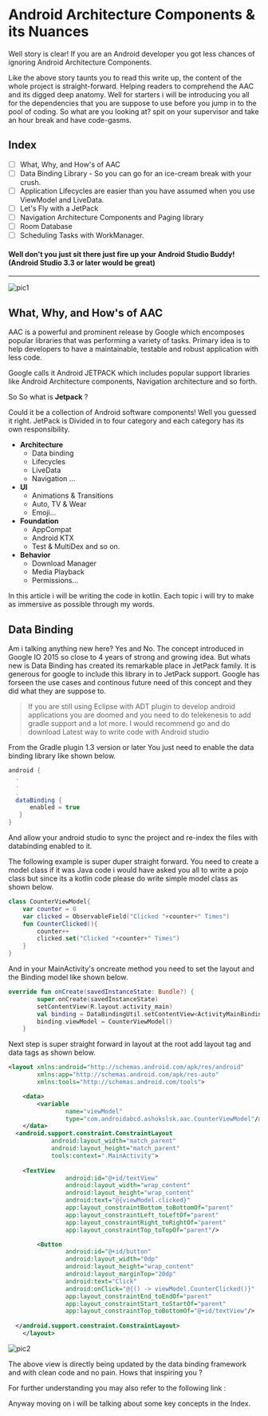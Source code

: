 # Android Architecture Components & its Nuances 

Well story is clear! If you are an Android developer you got less chances of ignoring Android Architecture Components. 

Like the above story taunts you to read this write up, the content of the whole project is straight-forward. Helping readers to comprehend the AAC and its digged deep anatomy. Well for starters i will be introducing you all for the dependencies that you are suppose to use before you jump in to the pool of coding. So what are you looking at? spit on your supervisor and take an hour break and have code-gasms. 



## Index

- [ ] What, Why, and How's of AAC 
- [ ] Data Binding Library - So you can go for an ice-cream break with your crush.
- [ ] Application Lifecycles are easier than you have assumed when you use ViewModel and LiveData.
- [ ] Let's Fly with a JetPack
- [ ] Navigation Architecture Components and Paging library
- [ ] Room Database 
- [ ] Scheduling Tasks with WorkManager. 

#### Well don't you just sit there just fire up your Android Studio Buddy! (Android Studio 3.3 or later would be great)

------

![pic1](https://github.com/ashokslsk/Android-Architecture-components/blob/master/Pics/pic1.png)

## What, Why, and How's of AAC

AAC is a powerful and prominent release by Google which encomposes popular libraries that was performing a variety of tasks. Primary idea is to help developers to have a maintainable, testable and robust application with less code.

Google calls it Android JETPACK which includes popular support libraries like Android Architecture components, Navigation architecture and so forth.

So So what is **Jetpack** ?

Could it be a collection of Android software components! Well you guessed it right. JetPack is Divided in to four category and each category has its own responsibility. 

- **Architecture**
  - Data binding
  - Lifecycles 
  - LiveData 
  - Navigation …  
- **UI**
  - Animations & Transitions
  - Auto, TV & Wear
  - Emoji...
- **Foundation**
  - AppCompat
  - Android KTX
  - Test & MultiDex and so on. 
- **Behavior**
  - Download Manager
  - Media Playback
  - Permissions...

In this article i will be writing the code in kotlin. Each topic i will try to make as immersive as possible through my words. 

## Data Binding 

Am i talking anything new here? Yes and No. The concept introduced in Google IO 2015 so close to 4 years of strong and growing idea. But whats new is Data Binding has created its remarkable place in JetPack family. It is generous for google to include this library in to JetPack support. 
Google has forseen the use cases and continous future need of this concept and they did what they are suppose to. 

> If you are still using Eclipse with ADT plugin to develop android applications you are doomed and you need to do telekenesis to add gradle support and a lot more. I would recommend go and do download Latest way to write code with Android studio

From the Gradle plugin 1.3 version or later You just need to enable the data binding library like shown below. 

```groovy
android {
  .
  .
  .
  dataBinding {
      enabled = true
   }
}
```

And allow your android studio to sync the project and re-index the files with databinding enabled to it. 

The following example is super duper straight forward. You need to create a model class if it was Java code i would have asked you all to write a pojo class but since its a kotlin code please do write simple model class as shown below. 

```kotlin
class CounterViewModel{
    var counter = 0
    var clicked = ObservableField("Clicked "+counter+" Times")
    fun CounterClicked(){
        counter++
        clicked.set("Clicked "+counter+" Times")
    }
}
```

And in your MainActivity's oncreate method you need to set the layout and the Binding model like shown below. 

```kotlin
override fun onCreate(savedInstanceState: Bundle?) {
        super.onCreate(savedInstanceState)
        setContentView(R.layout.activity_main)
        val binding = DataBindingUtil.setContentView<ActivityMainBinding>(this, R.layout.activity_main)
        binding.viewModel = CounterViewModel()
    }
```

Next step is super straight forward in layout at the root add layout tag and data tags as shown below. 

```xml
<layout xmlns:android="http://schemas.android.com/apk/res/android"
        xmlns:app="http://schemas.android.com/apk/res-auto"
        xmlns:tools="http://schemas.android.com/tools">

    <data>
        <variable
                name="viewModel"
                type="com.androidabcd.ashokslsk.aac.CounterViewModel"/>
    </data>
  <android.support.constraint.ConstraintLayout
            android:layout_width="match_parent"
            android:layout_height="match_parent"
            tools:context=".MainActivity">
    
    <TextView
                android:id="@+id/textView"
                android:layout_width="wrap_content"
                android:layout_height="wrap_content"
                android:text="@{viewModel.clicked}"
                app:layout_constraintBottom_toBottomOf="parent"
                app:layout_constraintLeft_toLeftOf="parent"
                app:layout_constraintRight_toRightOf="parent"
                app:layout_constraintTop_toTopOf="parent"/>

        <Button
                android:id="@+id/button"
                android:layout_width="0dp"
                android:layout_height="wrap_content"
                android:layout_marginTop="20dp"
                android:text="Click"
                android:onClick="@{() -> viewModel.CounterClicked()}"
                app:layout_constraintEnd_toEndOf="parent"
                app:layout_constraintStart_toStartOf="parent"
                app:layout_constraintTop_toBottomOf="@+id/textView"/>
    
  </android.support.constraint.ConstraintLayout>
    </layout>
```

![pic2](https://github.com/ashokslsk/Android-Architecture-components/blob/master/Pics/pic2.png)

The above view is directly being updated by the data binding framework and with clean code and no pain. Hows that inspiring you ?

For further understanding you may also refer to the following link : 

[Data Binding ]: https://github.com/ashokslsk/Android-Architecture-Components/tree/f7780d8dea7f06fa4c6ac3dabcc207854f6a10b7/app/src

Anyway moving on i will be talking about some key concepts in the Index. 